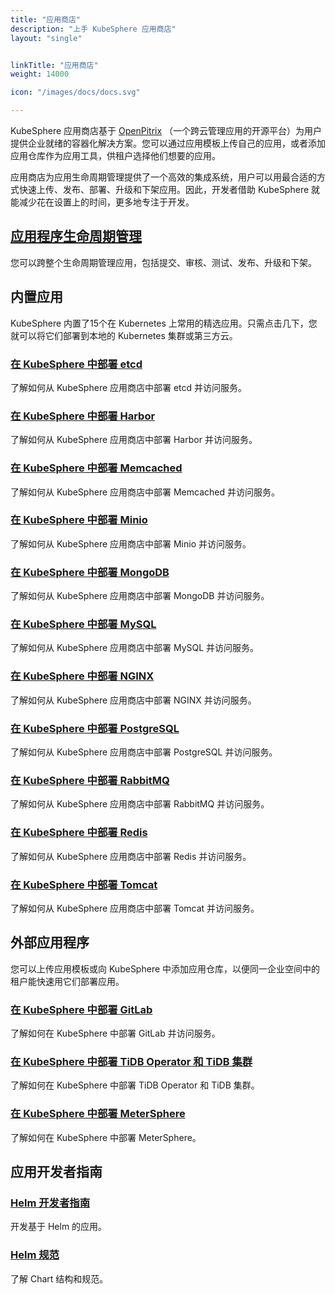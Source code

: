 ```yaml
---
title: "应用商店"
description: "上手 KubeSphere 应用商店"
layout: "single"


linkTitle: "应用商店"
weight: 14000

icon: "/images/docs/docs.svg"

---
```


KubeSphere 应用商店基于 [OpenPitrix](https://github.com/openpitrix/openpitrix)  （一个跨云管理应用的开源平台）为用户提供企业就绪的容器化解决方案。您可以通过应用模板上传自己的应用，或者添加应用仓库作为应用工具，供租户选择他们想要的应用。

应用商店为应用生命周期管理提供了一个高效的集成系统，用户可以用最合适的方式快速上传、发布、部署、升级和下架应用。因此，开发者借助 KubeSphere 就能减少花在设置上的时间，更多地专注于开发。

## [应用程序生命周期管理](../application-store/app-lifecycle-management/)

您可以跨整个生命周期管理应用，包括提交、审核、测试、发布、升级和下架。

## 内置应用

KubeSphere 内置了15个在 Kubernetes 上常用的精选应用。只需点击几下，您就可以将它们部署到本地的 Kubernetes 集群或第三方云。

### [在 KubeSphere 中部署 etcd](../application-store/built-in-apps/etcd-app/)

了解如何从 KubeSphere 应用商店中部署 etcd 并访问服务。

### [在 KubeSphere 中部署 Harbor](../application-store/built-in-apps/harbor-app/)

了解如何从 KubeSphere 应用商店中部署 Harbor 并访问服务。

### [在 KubeSphere 中部署 Memcached](../application-store/built-in-apps/memcached-app/)

了解如何从 KubeSphere 应用商店中部署 Memcached 并访问服务。

### [在 KubeSphere 中部署 Minio](../application-store/built-in-apps/minio-app/)

了解如何从 KubeSphere 应用商店中部署 Minio 并访问服务。

### [在 KubeSphere 中部署 MongoDB](../application-store/built-in-apps/mongodb-app/)

了解如何从 KubeSphere 应用商店中部署 MongoDB 并访问服务。

### [在 KubeSphere 中部署 MySQL](../application-store/built-in-apps/mysql-app/)

了解如何从 KubeSphere 应用商店中部署 MySQL 并访问服务。

### [在 KubeSphere 中部署 NGINX](../application-store/built-in-apps/nginx-app/)

了解如何从 KubeSphere 应用商店中部署 NGINX 并访问服务。

### [在 KubeSphere 中部署 PostgreSQL](../application-store/built-in-apps/postgresql-app/)

了解如何从 KubeSphere 应用商店中部署 PostgreSQL 并访问服务。

### [在 KubeSphere 中部署 RabbitMQ](../application-store/built-in-apps/rabbitmq-app/)

了解如何从 KubeSphere 应用商店中部署 RabbitMQ 并访问服务。

### [在 KubeSphere 中部署 Redis](../application-store/built-in-apps/redis-app/)

了解如何从 KubeSphere 应用商店中部署 Redis 并访问服务。

### [在 KubeSphere 中部署 Tomcat](../application-store/built-in-apps/tomcat-app/)

了解如何从 KubeSphere 应用商店中部署 Tomcat 并访问服务。

## 外部应用程序

您可以上传应用模板或向 KubeSphere 中添加应用仓库，以便同一企业空间中的租户能快速用它们部署应用。

### [在 KubeSphere 中部署 GitLab](../application-store/external-apps/gitlab-app/)

了解如何在 KubeSphere 中部署 GitLab 并访问服务。

### [在 KubeSphere 中部署 TiDB Operator 和 TiDB 集群](../application-store/external-apps/deploy-tidb/)

了解如何在 KubeSphere 中部署 TiDB Operator 和 TiDB 集群。

### [在 KubeSphere 中部署 MeterSphere](../application-store/external-apps/deploy-metersphere/)

了解如何在 KubeSphere 中部署 MeterSphere。

## 应用开发者指南

### [Helm 开发者指南](../application-store/app-developer-guide/helm-developer-guide/)

开发基于 Helm 的应用。

### [Helm 规范](../application-store/app-developer-guide/helm-specification/)

了解 Chart 结构和规范。